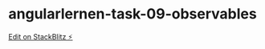 # angularlernen-task-09-observables

[Edit on StackBlitz ⚡️](https://stackblitz.com/edit/angularlernen-task-09-observables)